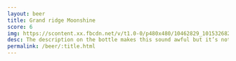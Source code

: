 ```yaml
---
layout: beer
title: Grand ridge Moonshine
score: 6
img: https://scontent.xx.fbcdn.net/v/t1.0-0/p480x480/10462829_10153268294448745_4601669711477307040_n.jpg?oh=322cb99f80041ef6fb059f34c33d8a68&oe=5877BCF2
desc: The description on the bottle makes this sound awful but it’s not too bad. Could be a little bit smoother but the overall flavour is really nice
permalink: /beer/:title.html
---
```

